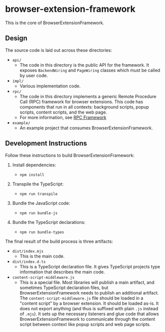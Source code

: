 # browser-extension-framework

This is the core of BrowserExtensionFramework.


## Design

The source code is laid out across these directories:

* `api/`
   * The code in this directory is the public API for the framework. It exposes `BackendWiring` and `PageWiring` classes
     which must be called by user code.
* `impl/`
   * Various implementation code.
* `rpc/`
   * The code in this directory implements a generic Remote Procedure Call (RPC) framework for browser extensions. This
     code has components that run in all contexts: background scripts, popup scripts, content scripts, and the web
     page.
   * For more information, see [RPC Framework](#rpc-framework)
* `example/`
   * An example project that consumes BrowserExtensionFramework.


## Development Instructions

Follow these instructions to build BrowserExtensionFramework:

1. Install dependencies:
    * ```shell
      npm install
      ```
2. Transpile the TypeScript:
    * ```shell
      npm run transpile
      ```
3. Bundle the JavaScript code:
    * ```shell
      npm run bundle-js
      ```
4. Bundle the TypeScript declarations:
    * ```shell
      npm run bundle-types
      ```

The final result of the build process is three artifacts:

* `dist/index.mjs`
  * This is the main code. 
* `dist/index.d.ts`
  * This is a TypeScript declaration file. It gives TypeScript projects type information that describes the main code.  
* `content-script-middleware.js`
  * This is a special file. Most libraries will publish a main artifact, and sometimes TypeScript declaration files, but
    BrowserExtensionFramework needs to publish an additional artifact. The `content-script-middleware.js` file should be
    loaded in a "content script" by a browser extension. It should be loaded as-is. It does not export anything (and thus
    is suffixed with plain `.js` instead of `.mjs`). It sets up the necessary listeners and glue code that allows
    BrowserExtensionFramework to communicate through the content script between context like popup scripts and web page
    scripts.
